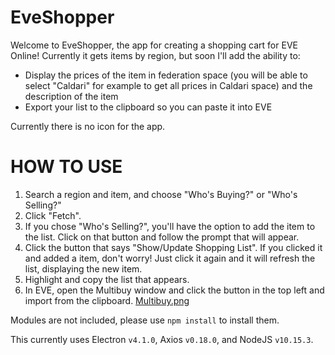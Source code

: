# EveShopper

Welcome to EveShopper, the app for creating a shopping cart for EVE Online! Currently it gets items by region, but soon I'll add the ability to:

- Display the prices of the item in federation space (you will be able to select "Caldari" for example to get all prices in Caldari space) and the description of the item
- Export your list to the clipboard so you can paste it into EVE

Currently there is no icon for the app.

# HOW TO USE

1. Search a region and item, and choose "Who's Buying?" or "Who's Selling?"
2. Click "Fetch".
3. If you chose "Who's Selling?", you'll have the option to add the item to the list. Click on that button and follow the prompt that will appear.
4. Click the button that says "Show/Update Shopping List". If you clicked it and added a item, don't worry! Just click it again and it will refresh the list, displaying the new item.
5. Highlight and copy the list that appears.
6. In EVE, open the Multibuy window and click the button in the top left and import from the clipboard. [Multibuy.png](./Images/Multibuy.png)

Modules are not included, please use `npm install` to install them.

This currently uses Electron `v4.1.0`, Axios `v0.18.0`, and NodeJS `v10.15.3`.
